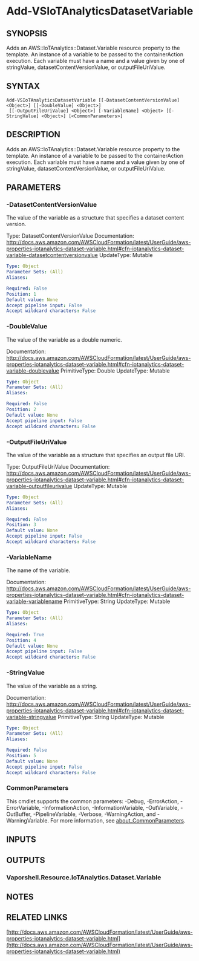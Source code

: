 # Add-VSIoTAnalyticsDatasetVariable

## SYNOPSIS
Adds an AWS::IoTAnalytics::Dataset.Variable resource property to the template.
An instance of a variable to be passed to the containerAction execution.
Each variable must have a name and a value given by one of stringValue, datasetContentVersionValue, or outputFileUriValue.

## SYNTAX

```
Add-VSIoTAnalyticsDatasetVariable [[-DatasetContentVersionValue] <Object>] [[-DoubleValue] <Object>]
 [[-OutputFileUriValue] <Object>] [-VariableName] <Object> [[-StringValue] <Object>] [<CommonParameters>]
```

## DESCRIPTION
Adds an AWS::IoTAnalytics::Dataset.Variable resource property to the template.
An instance of a variable to be passed to the containerAction execution.
Each variable must have a name and a value given by one of stringValue, datasetContentVersionValue, or outputFileUriValue.

## PARAMETERS

### -DatasetContentVersionValue
The value of the variable as a structure that specifies a dataset content version.

Type: DatasetContentVersionValue
Documentation: http://docs.aws.amazon.com/AWSCloudFormation/latest/UserGuide/aws-properties-iotanalytics-dataset-variable.html#cfn-iotanalytics-dataset-variable-datasetcontentversionvalue
UpdateType: Mutable

```yaml
Type: Object
Parameter Sets: (All)
Aliases:

Required: False
Position: 1
Default value: None
Accept pipeline input: False
Accept wildcard characters: False
```

### -DoubleValue
The value of the variable as a double numeric.

Documentation: http://docs.aws.amazon.com/AWSCloudFormation/latest/UserGuide/aws-properties-iotanalytics-dataset-variable.html#cfn-iotanalytics-dataset-variable-doublevalue
PrimitiveType: Double
UpdateType: Mutable

```yaml
Type: Object
Parameter Sets: (All)
Aliases:

Required: False
Position: 2
Default value: None
Accept pipeline input: False
Accept wildcard characters: False
```

### -OutputFileUriValue
The value of the variable as a structure that specifies an output file URI.

Type: OutputFileUriValue
Documentation: http://docs.aws.amazon.com/AWSCloudFormation/latest/UserGuide/aws-properties-iotanalytics-dataset-variable.html#cfn-iotanalytics-dataset-variable-outputfileurivalue
UpdateType: Mutable

```yaml
Type: Object
Parameter Sets: (All)
Aliases:

Required: False
Position: 3
Default value: None
Accept pipeline input: False
Accept wildcard characters: False
```

### -VariableName
The name of the variable.

Documentation: http://docs.aws.amazon.com/AWSCloudFormation/latest/UserGuide/aws-properties-iotanalytics-dataset-variable.html#cfn-iotanalytics-dataset-variable-variablename
PrimitiveType: String
UpdateType: Mutable

```yaml
Type: Object
Parameter Sets: (All)
Aliases:

Required: True
Position: 4
Default value: None
Accept pipeline input: False
Accept wildcard characters: False
```

### -StringValue
The value of the variable as a string.

Documentation: http://docs.aws.amazon.com/AWSCloudFormation/latest/UserGuide/aws-properties-iotanalytics-dataset-variable.html#cfn-iotanalytics-dataset-variable-stringvalue
PrimitiveType: String
UpdateType: Mutable

```yaml
Type: Object
Parameter Sets: (All)
Aliases:

Required: False
Position: 5
Default value: None
Accept pipeline input: False
Accept wildcard characters: False
```

### CommonParameters
This cmdlet supports the common parameters: -Debug, -ErrorAction, -ErrorVariable, -InformationAction, -InformationVariable, -OutVariable, -OutBuffer, -PipelineVariable, -Verbose, -WarningAction, and -WarningVariable. For more information, see [about_CommonParameters](http://go.microsoft.com/fwlink/?LinkID=113216).

## INPUTS

## OUTPUTS

### Vaporshell.Resource.IoTAnalytics.Dataset.Variable
## NOTES

## RELATED LINKS

[http://docs.aws.amazon.com/AWSCloudFormation/latest/UserGuide/aws-properties-iotanalytics-dataset-variable.html](http://docs.aws.amazon.com/AWSCloudFormation/latest/UserGuide/aws-properties-iotanalytics-dataset-variable.html)

